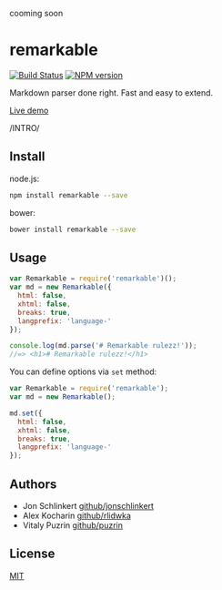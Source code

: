 cooming soon

remarkable
==========

[![Build Status](https://travis-ci.org/jonschlinkert/remarkable.svg?branch=master)](https://travis-ci.org/jonschlinkert/remarkable)
[![NPM version](https://img.shields.io/npm/v/remarkable.svg)](https://www.npmjs.org/package/remarkable)

Markdown parser done right. Fast and easy to extend.

[Live demo](http://jonschlinkert.github.io/remarkable/demo/)

/INTRO/


Install
-------

node.js:

```bash
npm install remarkable --save
```

bower:

```bash
bower install remarkable --save
```


Usage
-----

```javascript
var Remarkable = require('remarkable')();
var md = new Remarkable({
  html: false,
  xhtml: false,
  breaks: true,
  langprefix: 'language-'
});

console.log(md.parse('# Remarkable rulezz!'));
//=> <h1># Remarkable rulezz!</h1>
```

You can define options via `set` method:

```javascript
var Remarkable = require('remarkable');
var md = new Remarkable();

md.set({
  html: false,
  xhtml: false,
  breaks: true,
  langprefix: 'language-'
});
```


Authors
-------

- Jon Schlinkert [github/jonschlinkert](https://github.com/jonschlinkert)
- Alex Kocharin [github/rlidwka](https://github.com/rlidwka)
- Vitaly Puzrin [github/puzrin](https://github.com/puzrin)


License
-------

[MIT](https://github.com/jonschlinkert/remarkable/blob/master/LICENSE)